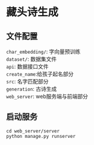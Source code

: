 # 藏头诗生成


## 文件配置
`char_embedding/`: 字向量预训练  
`dataset/`: 数据集文件   
`api`: 数据接口文件  
`create_name`:给孩子起名部分    
`src`: 名字匹配部分  
`generation`: 古诗生成  
`web_server`: web服务端与前端部分


## 启动服务
`cd web_server/server`  
`python manage.py runserver`
